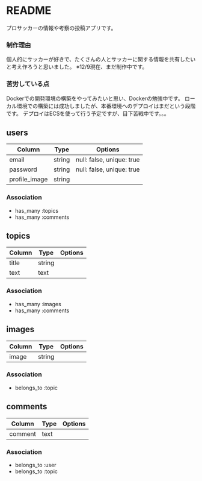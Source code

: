 # README

プロサッカーの情報や考察の投稿アプリです。

### 制作理由

  個人的にサッカーが好きで、たくさんの人とサッカーに関する情報を共有したいと考え作ろうと思いました。
  ※12/9現在、まだ制作中です。

### 苦労している点

  Dockerでの開発環境の構築をやってみたいと思い、Dockerの勉強中です。
  ローカル環境での構築には成功しましたが、本番環境へのデプロイはまだという段階です。
  デプロイはECSを使って行う予定ですが、目下苦戦中です。。。


## users

|Column|Type|Options|
|------|----|-------|
|email|string|null: false, unique: true|
|password|string|null: false, unique: true|
|profile_image|string||

### Association

- has_many :topics
- has_many :comments

## topics

|Column|Type|Options|
|------|----|-------|
|title|string||
|text|text||

### Association

- has_many :images
- has_many :comments

## images

|Column|Type|Options|
|------|----|-------|
|image|string||

### Association

- belongs_to :topic

## comments

|Column|Type|Options|
|------|----|-------|
|comment|text||

### Association

- belongs_to :user
- belongs_to :topic